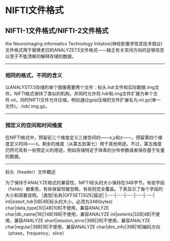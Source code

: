 # NIFTI文件格式
## NIFTI-1文件格式/NIFTI-2文件格式
the Neuroimaging informatics Technology Initative(神经影像学信息技术倡议)文件格式用于替换老旧的ANALYZE7.5文件格式——缺乏有关空间方向的足够信息以至于不能清晰的解释存储的数据。

***

### 相同的格式，不同的含义
以ANALYST7.5存储的单个图像需要两个文件：标头.hdr文件和实际数据.img文件。NIFTI格式保持了类似的机构，并同时允许将.hdr和.img文件扩展为单个文件.nii。同时NIFTI文件允许压缩，例如通过gzip压缩的文件扩展名为.nii.gz(单一文件)，.hdr/.img.gz。

***

### 预定义的空间和时间维度
在NIFTI格式中，预留前三个维度定义三维空间的——x,y和z——，预留第四个维度定义时间——t。剩余的维度（从第五到第七）用于其他用途。不过，第五维度仍然可具有一些预定义的用途，例如存储特定于体素的分布参数或者保存基于矢量的数据。

***

标头（header）文件概述

为了保持于ANALYZE格式的兼容性，NIFTI标头的大小保持在348字节。有些字段（fields）被重用，有些保留但被忽略，有些则完全覆盖。下表显示了每个字段的大小和简要说明。
|类型|名称|OFFSET|SIZE|描述|
|----|----|----|----|----|
int|sizeof_hdr|0B|4B|标头的大小，必须为348(bytes)
char|data_type[10]|4B|10B|不使用，兼容ANALYZE
char|db_name[18]|14B|18B|不使用，兼容ANALYZE
int|extents|32B|4B|不使用，兼容ANALYZE
short|session_error|36B|2B|不使用，兼容ANALYZE
char|regular|38B|1B|不使用，兼容ANALYZE
char|dim_info|39B|1B|编码方向（phase，frequency，slice）
